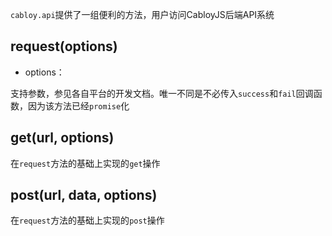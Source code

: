 `cabloy.api`提供了一组便利的方法，用户访问CabloyJS后端API系统

## request(options)

- options：

支持参数，参见各自平台的开发文档。唯一不同是不必传入`success`和`fail`回调函数，因为该方法已经`promise`化

## get(url, options)

在`request`方法的基础上实现的`get`操作

## post(url, data, options)

在`request`方法的基础上实现的`post`操作
